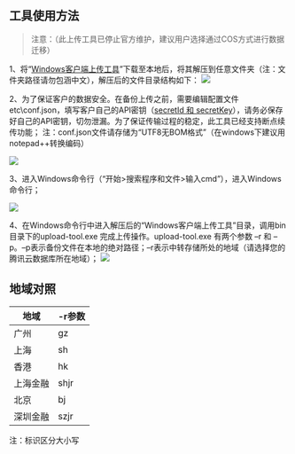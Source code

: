 ## 工具使用方法

>注意：（此上传工具已停止官方维护，建议用户选择通过COS方式进行数据迁移）

1、将“[Windows客户端上传工具](https://mc.qcloudimg.com/static/archive/ef1dec9f9a72cbafdc707915475a368e/upload.zip)”下载至本地后，将其解压到任意文件夹（注：文件夹路径请勿包涵中文），解压后的文件目录结构如下：
![](https://mc.qcloudimg.com/static/img/716da8b5ece00ca2be062e2b637ff40d/1-1.png)

2、为了保证客户的数据安全。在备份上传之前，需要编辑配置文件etc\conf.json，填写客户自己的API密钥（[secretId 和 secretKey](https://console.cloud.tencent.com/cam/capi)），请务必保存好自己的API密钥，切勿泄漏。为了保证传输过程的稳定，此工具已经支持断点续传功能；
注：conf.json文件请存储为“UTF8无BOM格式”（在windows下建议用notepad++转换编码）

![](https://mc.qcloudimg.com/static/img/8cd149b24b1be3df87371081fa8cad39/1-2.png)

3、进入Windows命令行（“开始>搜索程序和文件>输入cmd”），进入Windows命令行；

![](https://mc.qcloudimg.com/static/img/57dadbb324f56172f7a5c0f825e91d9b/1-3.png)

4、在Windows命令行中进入解压后的“Windows客户端上传工具”目录，调用bin目录下的upload-tool.exe 完成上传操作。upload-tool.exe 有两个参数 –r 和 –p。–p表示备份文件在本地的绝对路径；–r表示中转存储所处的地域（请选择您的腾讯云数据库所在地域）；
![](https://mc.qcloudimg.com/static/img/a4390e737e6367d860e2037c7b5068f3/1-4.png)

## 地域对照

| 地域 | -r参数 |
|---------|---------
| 广州 | gz | 
| 上海 | sh |
| 香港 | hk | 
| 上海金融 | shjr | 
| 北京 | bj | 
| 深圳金融 | szjr | 

注：标识区分大小写
